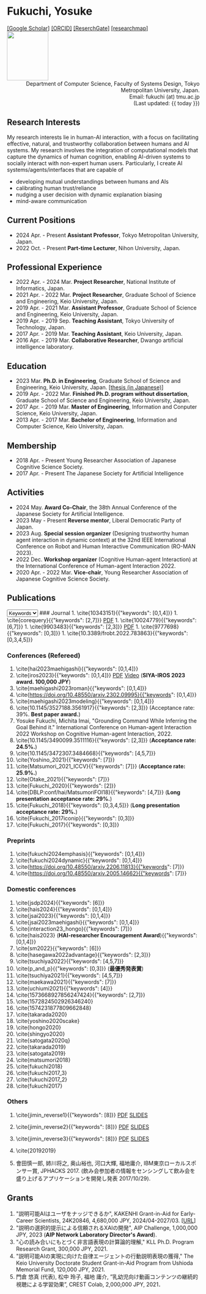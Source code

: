 <div id="header" class="clearfix">
<h1 id="my_name"> Fukuchi, Yosuke</h1>
<div id="header_right">
<a href="https://scholar.google.co.jp/citations?user=If95M5sAAAAJ">[Google Scholar]</a>
<a href="https://orcid.org/0000-0002-7514-9040">[ORCID]</a>
<a href="https://www.researchgate.net/profile/Yosuke-Fukuchi">[ReserchGate]</a>
<a href="https://researchmap.jp/fuku5">[researchmap]</a>
<br>
<img src="https://scholar.googleusercontent.com/citations?view_op=view_photo&user=If95M5sAAAAJ&citpid=3" height="128" width="108">
</div>
</div>

<div style="text-align: right;">
<!--
Imai Laboratory, Dept. of Information & Computer Science, Faculty of Science & Technology, Keio University<br>
3-14-1 Hiyoshi, Kohoku-ku, Yokohama, Kanagawa 223-8522, Japan<br>
Email: fukuchi (at) ailab.ics.keio.ac.jp 
-->
Department of Computer Science, Faculty of Systems Design, Tokyo Metropolitan University, Japan.<br>
Email: fukuchi (at) tmu.ac.jp <br>
(Last updated: {{  today  }})
</div>

## Research Interests
My research interests lie in human-AI interaction, with a focus on facilitating effective, natural, and trustworthy collaboration between humans and AI systems.
My research involves the integration of computational models that capture the dynamics of human cognition, enabling AI-driven systems to socially interact with non-expert human users.
Particularly, I create AI systems/agents/interfaces that are capable of
  - developing mutual understandings between humans and AIs 
  - calibrating human trust/reliance
  - nudging a user decision with dynamic explanation biasing
  - mind-aware communication

## Current Positions
- 2024 Apr. - Present **Assistant Professor**, Tokyo Metropolitan University, Japan.
- 2022 Oct. - Present **Part-time Lecturer**, Nihon University, Japan.


## Professional Experience
- 2022 Apr. - 2024 Mar. **Project Researcher**, National Institute of Informatics, Japan.
- 2021 Apr. - 2022 Mar. **Project Researcher**, Graduate School of Science and Engineering, Keio University, Japan.
- 2019 Apr. - 2021 Mar. **Assistant Professor**, Graduate School of Science and Engineering, Keio University, Japan.
- 2019 Apr. - 2019 Sep. **Teaching Assistant**, Tokyo University of Technology, Japan.
- 2017 Apr. - 2019 Mar. **Teaching Assistant**, Keio University, Japan.
- 2016 Apr. - 2019 Mar. **Collaborative Researcher**, Dwango artificial intelligence laboratory.


## Education
- 2023 Mar. **Ph.D. in Engineering**, Graduate School of Science and Engineering, Keio University, Japan. [<a href="/phd_thesis.html">thesis (in Japanese)</a>]
- 2019 Apr. - 2022 Mar. **Finished Ph.D. program without dissertation**, Graduate School of Science and Engineering, Keio University, Japan.
- 2017 Apr. - 2019 Mar. **Master of Engineering**, Information and Conputer Science, Keio University, Japan.
- 2013 Apr. - 2017 Mar. **Bachelor of Engineering**, Information and Computer Science, Keio University, Japan.


## Membership
- 2018 Apr. - Present Young Researcher Association of Japanese Cognitive Science Society.
- 2017 Apr. - Present The Japanese Society for Artificial Intelligence

<!--


- 2018 Apr. - Present **Vice-chair**, Young Researcher Association of Japanese Cognitive Science Society.
-->




## Activities
- 2024 May. **Award Co-Chair**, the 38th Annual Conference of the Japanese Society for Artificial Intelligence.
- 2023 May - Present **Reverse mentor**,  Liberal Democratic Party of Japan.
- 2023 Aug. **Special session organizer** (Designing trustworthy human agent interaction in dynamic context) at the 32nd IEEE International Conference on Robot and Human Interactive Communication (RO-MAN 2023).
- 2022 Dec. **Workshop organizer** (Cognitive Human-agent Interaction) at the International Conference of Human-agent Interaction 2022. 
- 2020 Apr. - 2022 Mar. **Vice-chair**, Young Researcher Association of Japanese Cognitive Science Society.


## Publications
<div id="data-const" style="display:none;" data-keyword-list='["Explainable AI", "AI Reliability Communication", "Intelligent UI", "Reinforcement learning", "Cognitive modeling", "Theory of mind", "Education", "Dialogue and context", "Policy making"]'></div>
<select id="keyword-selector" size="1">
<option value="">Keywords</option>
</select>
<!-- 
  keywords: 
  [(0, 'Explainable AI'), (1, 'AI Reliability Communication'), (2, 'Intelligent UI'), (3, 'Reinforcement learning'), (4, 'Cognitive modeling'), (5, 'Theory of mind'), (6, 'Education'), (7, 'Dialogue and context')]
-->
### Journal
1. \cite{10343151}{{"keywords": [0,1,4]}}
1. \cite{corequery}{{"keywords": [2,7]}} <a href="https://drive.google.com/file/d/1fWg1RUwhl5z8XPBQUCxBctV1O8SPNr-P/view?usp=sharing">PDF</a>
1. \cite{10024779}{{"keywords": [6,7]}}
1. \cite{9903483}{{"keywords": [2,3]}} <a href="https://drive.google.com/file/d/15gIiAU_cUPUeTjXJDpDe0PEXJ9nE_Id9/view?usp=sharing">PDF</a>
1. \cite{9777698}{{"keywords": [0,3]}}
1. \cite{10.3389/frobt.2022.783863}{{"keywords": [0,3,4,5]}}


### Conferences (Refereed)
1. \cite{hai2023maehigashi}{{"keywords": [0,1,4]}}
1. \cite{iros2023}{{"keywords": [0,1,4]}} <a href="https://drive.google.com/file/d/1DO4z8m2zwKzlRVqFsWJZucYpXdz5jC9D/view?usp=sharing">PDF</a> <a href="https://drive.google.com/file/d/1Dbnzoq3CQYGCWkARIxozvI_hk6rgCpz9/view?usp=sharing">Video</a> (<strong>SIYA-IROS 2023 award. 100,000 JPY</strong>)
1. \cite{maehigashi2023roman}{{"keywords": [0,1,4]}}
1. \cite{https://doi.org/10.48550/arxiv.2302.09995}{{"keywords": [0,1,4]}}
1. \cite{maehigashi2023modeling}{{"keywords": [0,1,4]}}
1. \cite{10.1145/3527188.3561917}{{"keywords": [2,3]}} (Acceptance rate: 39%. <strong>Best paper award.</strong>)
1. <span class="underdot">Yosuke Fukuchi</span>, Michita Imai, "Grounding Command While Inferring the Goal Behind it." International Conference on Human-agent Interaction 2022 Workshop on Cognitive Human-agent Interaction, 2022.
1. \cite{10.1145/3490099.3511116}{{"keywords": [2,3]}} (<strong>Acceptance rate: 24.5%.</strong>)
1. \cite{10.1145/3472307.3484668}{{"keywords": [4,5,7]}}
1. \cite{Yoshino_2021}{{"keywords": [7]}}
1. \cite{Matsumori_2021_ICCV}{{"keywords": [7]}} (<strong>Acceptance rate: 25.9%.</strong>)
1. \cite{Otake_2021}{{"keywords": [7]}}
1. \cite{Fukuchi_2020}{{"keywords": [2]}}
1. \cite{DBLP:conf/hai/MatsumoriFOI18}{{"keywords": [4,7]}} (<strong>Long presentation acceptance rate: 29%.</strong>)
1. \cite{Fukuchi_2018}{{"keywords": [0,3,4,5]}} (<strong>Long presentation acceptance rate: 29%.</strong>)
1. \cite{Fukuchi_2017iconip}{{"keywords": [0,3]}}
1. \cite{Fukuchi_2017}{{"keywords": [0,3]}}




### Preprints
1. \cite{fukuchi2024emphasis}{{"keywords": [0,1,4]}}
1. \cite{fukuchi2024dynamic}{{"keywords": [0,1,4]}}
1. \cite{https://doi.org/10.48550/arxiv.2206.11813}{{"keywords": [7]}}
1. \cite{https://doi.org/10.48550/arxiv.2005.14662}{{"keywords": [7]}}


### Domestic conferences
1. \cite{jsdp2024}{{"keywords": [6]}} 
1. \cite{hais2024}{{"keywords": [0,1,4]}}
1. \cite{jsai2023}{{"keywords": [0,1,4]}}
1. \cite{jsai2023maehigashi}{{"keywords": [0,1,4]}}
1. \cite{interaction23_hongo}{{"keywords": [7]}}
1. \cite{hais2023} (<strong>HAI-researcher Encouragement Award</strong>){{"keywords": [0,1,4]}}
1. \cite{sm2022}{{"keywords": [6]}}
1. \cite{hasegawa2022advantage}{{"keywords": [2,3]}}
1. \cite{tsuchiya2022}{{"keywords": [4,5,7]}}
1. \cite{p_and_p}{{"keywords": [0,3]}} (<strong>最優秀発表賞</strong>)
1. \cite{tsuchiya2021}{{"keywords": [4,5,7]}}
1. \cite{maekawa2021}{{"keywords": [7]}}
1. \cite{uchiumi2021}{{"keywords": [4]}}
1. \cite{1573668927856247424}{{"keywords": [2,7]}}
1. \cite{1572824502926346240}
1. \cite{1574231877809662848}
1. \cite{takarada2020}
1. \cite{yoshino2020scake}
1. \cite{hongo2020}
1. \cite{shingyo2020}
1. \cite{satogata2020q}
1. \cite{takarada2019}
1. \cite{satogata2019}
1. \cite{matsumori2018}
1. \cite{fukuchi2018}
1. \cite{fukuchi2017_3}
1. \cite{fukuchi2017_2}
1. \cite{fukuchi2017}



### Others
1. \cite{jimin_reverse1}{{"keywords": [8]}} <a href="/files/206994_1.pdf#page=8">PDF</a>  <a href="/files/206994_2.pdf#page=1">SLIDES</a>
1. \cite{jimin_reverse2}{{"keywords": [8]}} <a href="/files/206994_1.pdf#page=27">PDF</a> <a href="/files/206994_2.pdf#page=11">SLIDES</a>
1. \cite{jimin_reverse3}{{"keywords": [8]}} <a href="/files/206994_1.pdf#page=54">PDF</a> <a href="/files/206994_2.pdf#page=35">SLIDES</a>

1. \cite{20192019}
1. 會田慎一郎, 姉川将之, 奥山裕也, 河口大輝, <span class="underdot">福地庸介</span>, IBM東京ローカルスポンサー賞,  JPHACKS 2017. (飲み会参加者の情報をセンシングして飲み会を盛り上げるアプリケーションを開発し発表 2017/10/29).







## Grants
1. "説明可能AIはユーザをナッジできるか", KAKENHI Grant-in-Aid for Early-Career Scientists, 24K20846, 4,680,000 JPY, 2024/04-2027/03. [<a href="https://kaken.nii.ac.jp/grant/KAKENHI-PROJECT-24K20846/">URL</a>]
1. "説明の選択的提示による信頼されるXAIの開発", AIP Challenge, 1,000,000 JPY, 2023 (<strong>AIP Network Laboratory Director's Award</strong>).
1. "心の読み合いにもとづく非言語表現の計算論的理解," KLL Ph.D. Program Research Grant, 300,000 JPY, 2021.
1. "説明可能AIの実現に向けた自律エージェントの行動説明表現の獲得," The Keio University Doctorate Student Grant-in-Aid Program from Ushioda Memorial Fund, 120,000 JPY, 2021.
1. 門倉 悠真 (代表), 松中 玲子, 福地 庸介, ”乳幼児向け動画コンテンツの継続的視聴による学習効果”, CREST Colab, 2,000,000 JPY, 2021．




<script>
// Highlights items with keyword
var keywords = $("#data-const").data()["keywordList"];
var keyword_selector = $("#keyword-selector");

function display_selected_publications(keyword) {
  $('.publication_element').each(function() {
      var data = $(this).data();
      if (("keywords" in data) && data['keywords'].includes(keyword)) {
        $(this).css("background-color", "#FFEF6E");
      }
  });
    
}
function reset_publication_selection() {
  $('.publication_element').each(function() {
      $(this).css("background-color", "");
  });
}
keyword_selector.change(function(){
  var val = $(this).val();
  reset_publication_selection();
  if (val != "") {
    display_selected_publications(parseInt(val));
  }
});

for (i in keywords) {
  console.log(keywords[i]);
  option = $("<option>").val(i).text(keywords[i]);
  keyword_selector.append(option);
}
</script>

